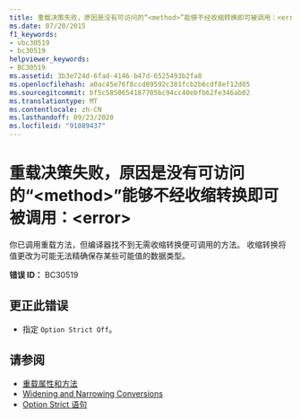 ```yaml
---
title: 重载决策失败，原因是没有可访问的“<method>”能够不经收缩转换即可被调用：<error>
ms.date: 07/20/2015
f1_keywords:
- vbc30519
- bc30519
helpviewer_keywords:
- BC30519
ms.assetid: 3b3e724d-6fad-4146-b47d-6525493b2fa8
ms.openlocfilehash: a0ac45e76f8ccd89592c381fcb2b6cdf8ef12d05
ms.sourcegitcommit: bf5c5850654187705bc94cc40ebfb62fe346ab02
ms.translationtype: MT
ms.contentlocale: zh-CN
ms.lasthandoff: 09/23/2020
ms.locfileid: "91089437"
---
```

# <a name="overload-resolution-failed-because-no-accessible-method-can-be-called-without-a-narrowing-conversion-error"></a>重载决策失败，原因是没有可访问的“\<method>”能够不经收缩转换即可被调用：\<error>

你已调用重载方法，但编译器找不到无需收缩转换便可调用的方法。 收缩转换将值更改为可能无法精确保存某些可能值的数据类型。  
  
 **错误 ID：** BC30519  
  
## <a name="to-correct-this-error"></a>更正此错误  
  
- 指定 `Option Strict Off`。  
  
## <a name="see-also"></a>请参阅

- [重载属性和方法](../programming-guide/language-features/objects-and-classes/overloaded-properties-and-methods.md)
- [Widening and Narrowing Conversions](../programming-guide/language-features/data-types/widening-and-narrowing-conversions.md)
- [Option Strict 语句](../language-reference/statements/option-strict-statement.md)
